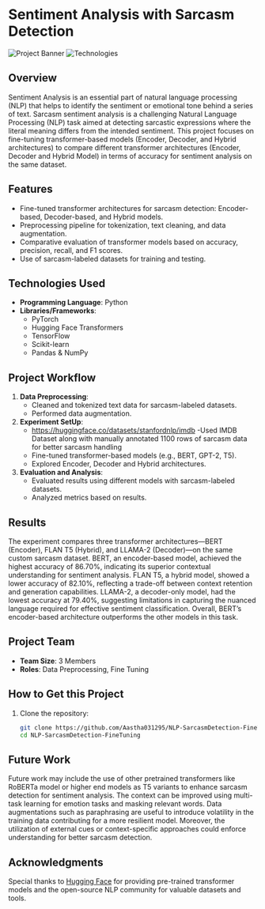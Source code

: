 # **Sentiment Analysis with Sarcasm Detection**  

![Project Banner](https://img.shields.io/badge/Status-Completed-brightgreen.svg) ![Technologies](https://img.shields.io/badge/Technologies-PyTorch%20%7C%20HuggingFace-blue)  

## **Overview**  
Sentiment Analysis is an essential part of natural language processing (NLP) that helps to identify the sentiment or emotional tone behind a series of text. Sarcasm sentiment analysis is a challenging Natural Language Processing (NLP) task aimed at detecting sarcastic expressions where the literal meaning differs from the intended sentiment. This project focuses on fine-tuning transformer-based models (Encoder, Decoder, and Hybrid architectures) to compare different transformer architectures (Encoder, Decoder and Hybrid Model) in terms of accuracy for sentiment analysis on the same dataset.
## **Features**  
- Fine-tuned transformer architectures for sarcasm detection: Encoder-based, Decoder-based, and Hybrid models.  
- Preprocessing pipeline for tokenization, text cleaning, and data augmentation.  
- Comparative evaluation of transformer models based on accuracy, precision, recall, and F1 scores.  
- Use of sarcasm-labeled datasets for training and testing.  

## **Technologies Used**  
- **Programming Language**: Python  
- **Libraries/Frameworks**:  
  - PyTorch  
  - Hugging Face Transformers  
  - TensorFlow  
  - Scikit-learn  
  - Pandas & NumPy     

## **Project Workflow**  
1. **Data Preprocessing**:
   - Cleaned and tokenized text data for sarcasm-labeled datasets.  
   - Performed data augmentation.  
2. **Experiment SetUp**:
   - https://huggingface.co/datasets/stanfordnlp/imdb -Used IMDB Dataset along with manually annotated 1100 rows of sarcasm       data for better sarcasm handling
   - Fine-tuned transformer-based models (e.g., BERT, GPT-2, T5).  
   - Explored Encoder, Decoder and Hybrid architectures.  
4. **Evaluation and Analysis**:  
   - Evaluated results using different models with sarcasm-labeled datasets.
   - Analyzed metrics based on results.  

## **Results**  
The experiment compares three transformer architectures—BERT (Encoder), FLAN T5 (Hybrid), and LLAMA-2 (Decoder)—on the same custom sarcasm dataset. BERT, an encoder-based model, achieved the highest accuracy of 86.70%, indicating its superior contextual understanding for sentiment analysis. FLAN T5, a hybrid model, showed a lower accuracy of 82.10%, reflecting a trade-off between context retention and generation capabilities. LLAMA-2, a decoder-only model, had the lowest accuracy at 79.40%, suggesting limitations in capturing the nuanced language required for effective sentiment classification. Overall, BERT’s encoder-based architecture outperforms the other models in this task.

## **Project Team**  
- **Team Size**: 3 Members  
- **Roles**: Data Preprocessing, Fine Tuning 

## **How to Get this Project**  
1. Clone the repository:  
   ```bash  
   git clone https://github.com/Aastha031295/NLP-SarcasmDetection-FineTuning
   cd NLP-SarcasmDetection-FineTuning 
   ```  

## **Future Work**  
Future work may include the use of other pretrained transformers like RoBERTa model or higher end models as T5 variants to enhance sarcasm detection for sentiment analysis. The context can be improved using multi-task learning for emotion tasks 
and masking relevant words. Data augmentations such as paraphrasing are useful to introduce volatility in the training data contributing for a more resilient model. Moreover, the utilization of external cues or context-specific approaches could enforce understanding for better sarcasm detection.

## **Acknowledgments**  
Special thanks to [Hugging Face](https://huggingface.co/) for providing pre-trained transformer models and the open-source NLP community for valuable datasets and tools.
